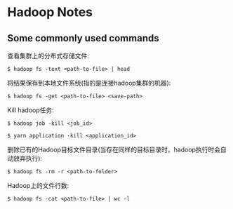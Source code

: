 # Hadoop Notes


## Some commonly used commands

查看集群上的分布式存储文件: 
```shell
$ hadoop fs -text <path-to-file> | head
```

将结果保存到本地文件系统(指的是连接hadoop集群的机器): 
```shell
$ hadoop fs -get <path-to-file> <save-path>
```

Kill hadoop任务: 
```shell
$ hadoop job -kill <job_id>

$ yarn application -kill <application_id>
```

删除已有的Hadoop目标文件目录(当存在同样的目标目录时，hadoop执行时会自动放弃执行): 
```shell
$ hadoop fs -rm -r <path-to-folder>
```

Hadoop上的文件行数: 
```shell
$ hadoop fs -cat <path-to-file> | wc -l
```


